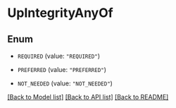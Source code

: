 # UpIntegrityAnyOf

## Enum


* `REQUIRED` (value: `"REQUIRED"`)

* `PREFERRED` (value: `"PREFERRED"`)

* `NOT_NEEDED` (value: `"NOT_NEEDED"`)


[[Back to Model list]](../README.md#documentation-for-models) [[Back to API list]](../README.md#documentation-for-api-endpoints) [[Back to README]](../README.md)


